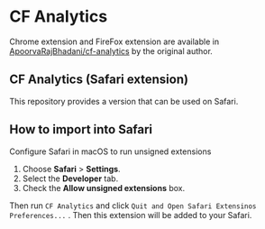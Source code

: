 # CF Analytics

Chrome extension and FireFox extension are available in [ApoorvaRajBhadani/cf-analytics](https://github.com/ApoorvaRajBhadani/cf-analytics) by the original author.

## CF Analytics (Safari extension)

This repository provides a version that can be used on Safari.

## How to import into Safari

Configure Safari in macOS to run unsigned extensions

1.   Choose **Safari** > **Settings**.
2.   Select the **Developer** tab. 
3.   Check the **Allow unsigned extensions** box.

Then run `CF Analytics` and click `Quit and Open Safari Extensinos Preferences...` . Then this extension will be added to your Safari.

